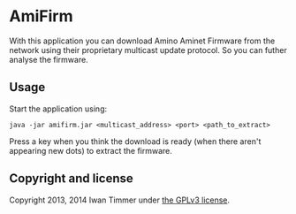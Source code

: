 AmiFirm
=======

With this application you can download Amino Aminet Firmware from the network
using their proprietary multicast update protocol. So you can futher analyse
the firmware.

## Usage

Start the application using:

```
java -jar amifirm.jar <multicast_address> <port> <path_to_extract>
```

Press a key when you think the download is ready (when there aren't appearing
new dots) to extract the firmware.

## Copyright and license

Copyright 2013, 2014 Iwan Timmer under [the GPLv3 license](LICENSE).


